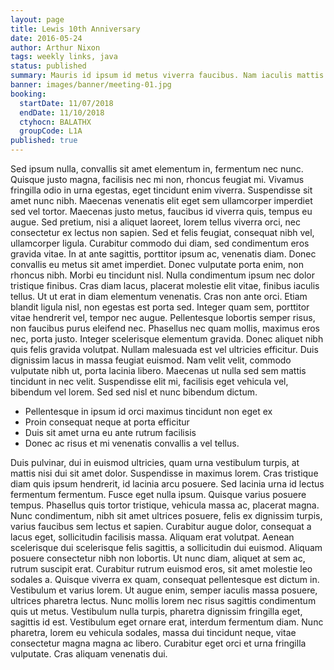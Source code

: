 ```yaml
---
layout: page
title: Lewis 10th Anniversary
date: 2016-05-24
author: Arthur Nixon
tags: weekly links, java
status: published
summary: Mauris id ipsum id metus viverra faucibus. Nam iaculis mattis.
banner: images/banner/meeting-01.jpg
booking:
  startDate: 11/07/2018
  endDate: 11/10/2018
  ctyhocn: BALATHX
  groupCode: L1A
published: true
---
```

Sed ipsum nulla, convallis sit amet elementum in, fermentum nec nunc. Quisque justo magna, facilisis nec mi non, rhoncus feugiat mi. Vivamus fringilla odio in urna egestas, eget tincidunt enim viverra. Suspendisse sit amet nunc nibh. Maecenas venenatis elit eget sem ullamcorper imperdiet sed vel tortor. Maecenas justo metus, faucibus id viverra quis, tempus eu augue. Sed pretium, nisi a aliquet laoreet, lorem tellus viverra orci, nec consectetur ex lectus non sapien. Sed et felis feugiat, consequat nibh vel, ullamcorper ligula. Curabitur commodo dui diam, sed condimentum eros gravida vitae. In at ante sagittis, porttitor ipsum ac, venenatis diam. Donec convallis eu metus sit amet imperdiet. Donec vulputate porta enim, non rhoncus nibh. Morbi eu tincidunt nisl. Nulla condimentum ipsum nec dolor tristique finibus.
Cras diam lacus, placerat molestie elit vitae, finibus iaculis tellus. Ut ut erat in diam elementum venenatis. Cras non ante orci. Etiam blandit ligula nisl, non egestas est porta sed. Integer quam sem, porttitor vitae hendrerit vel, tempor nec augue. Pellentesque lobortis semper risus, non faucibus purus eleifend nec. Phasellus nec quam mollis, maximus eros nec, porta justo. Integer scelerisque elementum gravida. Donec aliquet nibh quis felis gravida volutpat. Nullam malesuada est vel ultricies efficitur. Duis dignissim lacus in massa feugiat euismod. Nam velit velit, commodo vulputate nibh ut, porta lacinia libero. Maecenas ut nulla sed sem mattis tincidunt in nec velit. Suspendisse elit mi, facilisis eget vehicula vel, bibendum vel lorem. Sed sed nisl et nunc bibendum dictum.

* Pellentesque in ipsum id orci maximus tincidunt non eget ex
* Proin consequat neque at porta efficitur
* Duis sit amet urna eu ante rutrum facilisis
* Donec ac risus et mi venenatis convallis a vel tellus.

Duis pulvinar, dui in euismod ultricies, quam urna vestibulum turpis, at mattis nisi dui sit amet dolor. Suspendisse in maximus lorem. Cras tristique diam quis ipsum hendrerit, id lacinia arcu posuere. Sed lacinia urna id lectus fermentum fermentum. Fusce eget nulla ipsum. Quisque varius posuere tempus. Phasellus quis tortor tristique, vehicula massa ac, placerat magna. Nunc condimentum, nibh sit amet ultrices posuere, felis ex dignissim turpis, varius faucibus sem lectus et sapien. Curabitur augue dolor, consequat a lacus eget, sollicitudin facilisis massa. Aliquam erat volutpat. Aenean scelerisque dui scelerisque felis sagittis, a sollicitudin dui euismod.
Aliquam posuere consectetur nibh non lobortis. Ut nunc diam, aliquet at sem ac, rutrum suscipit erat. Curabitur rutrum euismod eros, sit amet molestie leo sodales a. Quisque viverra ex quam, consequat pellentesque est dictum in. Vestibulum et varius lorem. Ut augue enim, semper iaculis massa posuere, ultrices pharetra lectus. Nunc mollis lorem nec risus sagittis condimentum quis ut metus. Vestibulum nulla turpis, pharetra dignissim fringilla eget, sagittis id est. Vestibulum eget ornare erat, interdum fermentum diam. Nunc pharetra, lorem eu vehicula sodales, massa dui tincidunt neque, vitae consectetur magna magna ac libero. Curabitur eget orci et urna fringilla vulputate. Cras aliquam venenatis dui.
